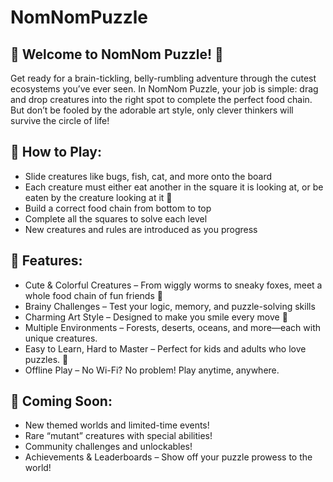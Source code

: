 # NomNomPuzzle

## 🌟 Welcome to NomNom Puzzle! 🌟
Get ready for a brain-tickling, belly-rumbling adventure through the cutest ecosystems you’ve ever seen. In NomNom Puzzle, your job is simple: drag and drop creatures into the right spot to complete the perfect food chain. But don’t be fooled by the adorable art style, only clever thinkers will survive the circle of life!


## 🧩 How to Play:
* Slide creatures like bugs, fish, cat, and more onto the board
* Each creature must either eat another in the square it is looking at, or be eaten by the creature looking at it 🎯
* Build a correct food chain from bottom to top
* Complete all the squares to solve each level
* New creatures and rules are introduced as you progress


## 🐾 Features:
* Cute & Colorful Creatures – From wiggly worms to sneaky foxes, meet a whole food chain of fun friends 🌱
* Brainy Challenges – Test your logic, memory, and puzzle-solving skills
* Charming Art Style – Designed to make you smile every move 🎨
* Multiple Environments – Forests, deserts, oceans, and more—each with unique creatures.
* Easy to Learn, Hard to Master – Perfect for kids and adults who love puzzles. 🎯
* Offline Play – No Wi-Fi? No problem! Play anytime, anywhere.

## 🎁 Coming Soon:
* New themed worlds and limited-time events!
* Rare “mutant” creatures with special abilities!
* Community challenges and unlockables!
* Achievements & Leaderboards – Show off your puzzle prowess to the world!

